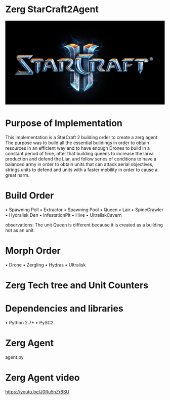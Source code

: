 # Zerg StarCraft2Agent 

![](Starcraft2-logo.jpg)

# Purpose of Implementation
This implementation is a StarCraft 2 building order to create a zerg agent 
The purpose was to build all the essential buildings in order to obtain resources in an efficient way and to have enough Drones to build in a constant period of time, after that building queens to increase the larva production and defend the Liar, and follow series of conditions to have a balanced army in order to obtain units that can attack aerial objectives, strings units to defend and units with a faster mobility in order to cause a great harm.
# Build Order
 
•	Spawning Poll 
•	Extractor
•	Spawning Pool
•	Queen
•	Lair
•	SpineCrawler
•	Hydralisk Den
•	InfestationPit
•	Hive
•	UltraliskCavern
 

observations: The unit Queen is different because it is created as a building not as an unit.
# Morph Order
 
•	Drone 
•	Zergling
•	Hydras
•	Ultralisk
 


# Zerg Tech tree and Unit Counters 

 
# Dependencies and libraries  
•	Python 2.7+
•	PySC2
# Zerg Agent 
agent.py
# Zerg Agent video
https://youtu.be/J0Ru5nZr8SU
